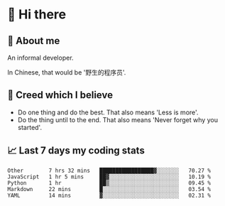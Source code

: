 # 👋 Hi there

## :speech_balloon: About me

An informal developer.

In Chinese, that would be '野生的程序员'.

## :see_no_evil: Creed which I believe

- Do one thing and do the best. That also means 'Less is more'.
- Do the thing until to the end. That also means 'Never forget why you started'.

## :chart_with_upwards_trend: Last 7 days my coding stats

<!--START_SECTION:waka-->
```text
Other        7 hrs 32 mins   █████████████████▓░░░░░░░   70.27 % 
JavaScript   1 hr 5 mins     ██▓░░░░░░░░░░░░░░░░░░░░░░   10.19 % 
Python       1 hr            ██▒░░░░░░░░░░░░░░░░░░░░░░   09.45 % 
Markdown     22 mins         █░░░░░░░░░░░░░░░░░░░░░░░░   03.54 % 
YAML         14 mins         ▓░░░░░░░░░░░░░░░░░░░░░░░░   02.31 % 
```
<!--END_SECTION:waka-->
